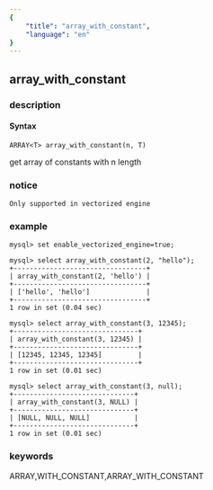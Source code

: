 ```yaml
---
{
    "title": "array_with_constant",
    "language": "en"
}
---
```


<!-- 
Licensed to the Apache Software Foundation (ASF) under one
or more contributor license agreements.  See the NOTICE file
distributed with this work for additional information
regarding copyright ownership.  The ASF licenses this file
to you under the Apache License, Version 2.0 (the
"License"); you may not use this file except in compliance
with the License.  You may obtain a copy of the License at
  http://www.apache.org/licenses/LICENSE-2.0
Unless required by applicable law or agreed to in writing,
software distributed under the License is distributed on an
"AS IS" BASIS, WITHOUT WARRANTIES OR CONDITIONS OF ANY
KIND, either express or implied.  See the License for the
specific language governing permissions and limitations
under the License.
-->
<version since="1.2.0">

## array_with_constant

### description

#### Syntax

```
ARRAY<T> array_with_constant(n, T)
```

get array of constants with n length
### notice

`Only supported in vectorized engine`

### example

```
mysql> set enable_vectorized_engine=true;

mysql> select array_with_constant(2, "hello");
+---------------------------------+
| array_with_constant(2, 'hello') |
+---------------------------------+
| ['hello', 'hello']              |
+---------------------------------+
1 row in set (0.04 sec)

mysql> select array_with_constant(3, 12345);
+-------------------------------+
| array_with_constant(3, 12345) |
+-------------------------------+
| [12345, 12345, 12345]         |
+-------------------------------+
1 row in set (0.01 sec)

mysql> select array_with_constant(3, null);
+------------------------------+
| array_with_constant(3, NULL) |
+------------------------------+
| [NULL, NULL, NULL]           |
+------------------------------+
1 row in set (0.01 sec)

```

### keywords

ARRAY,WITH_CONSTANT,ARRAY_WITH_CONSTANT

</version>
